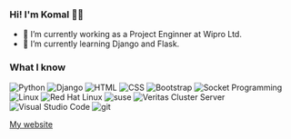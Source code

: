 ### Hi! I'm Komal 🙋‍♀️

- 🔭 I’m currently working as a Project Enginner at Wipro Ltd.
- 🌱 I’m currently learning Django and Flask.
  
  
### What I know

<p>
<img alt="Python" src="https://img.shields.io/badge/-Python-3776AB?style=flat&logo=Python&logoColor=white" />
<img alt="Django" src="https://img.shields.io/badge/-Django-092E20?style=flat&logo=Django&logoColor=white" />
<img alt="HTML" src="https://img.shields.io/badge/-HTML-E34F26?style=flat&logo=Html5&logoColor=white" />
<img alt="CSS" src="https://img.shields.io/badge/-CSS-1572B6?style=flat&logo=css3&logoColor=white" />
<img alt="Bootstrap" src="https://img.shields.io/badge/-Bootstrap-563D7C?style=flat&logo=bootstrap&logoColor=white" />
<img alt="Socket Programming" src="https://img.shields.io/badge/-SocketProgramming-000000?style=flat" />
<img alt="Linux" src="https://img.shields.io/badge/-Linux-FCC624?style=flat&logo=Linux&logoColor=white" />
<img alt="Red Hat Linux" src="https://img.shields.io/badge/-RedHatLinux-EE0000?style=flat&logo=RedHat&logoColor=white" />
<img alt="suse" src="https://img.shields.io/badge/-SUSE-73BA25?style=flat&logo=openSUSE&logoColor=white" />
<img alt="Veritas Cluster Server" src="https://img.shields.io/badge/-Veritas Cluster Server-B1181E?style=flat&logo=Veritas&logoColor=white" />
<img alt="Visual Studio Code" src="https://img.shields.io/badge/-VScode-007ACC?style=flat&logo=VisualStudioCode&logoColor=white" />
<img alt="git" src="https://img.shields.io/badge/-Git-F05032?style=flat&logo=git&logoColor=white" />
</p>


[My website][My_website]

[My_website]:"https://fast-journey-45435.herokuapp.com"
